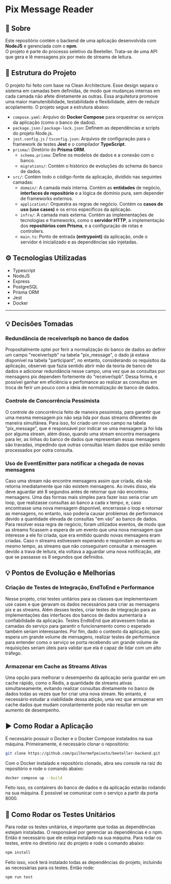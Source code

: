 # Pix Message Reader

## 📝 Sobre

Este repositório contém o backend de uma aplicação desenvolvida com **NodeJS** e gerenciada com o **npm**.  
O projeto é parte do processo seletivo da Beeteller. Trata-se de uma API que gera e lê mensagens pix por meio de streams de leitura.

## 📁 Estrutura do Projeto

  O projeto foi feito com base na Clean Architecture. Esse design separa o sistema em camadas bem definidas, de modo que mudanças internas em cada camada não afete diretamente as outras. Essa arquitetura promove uma maior manutenibilidade, testabilidade e flexibilidade, além de reduzir acoplamento. O projeto segue a estrutura abaixo:

* `compose.yaml`: Arquivo do **Docker Compose** para orquestrar os serviços da aplicação (como o banco de dados).
* `package.json` / `package-lock.json`: Definem as dependências e scripts do projeto Node.js.
* `jest.config.js` / `tsconfig.json`: Arquivos de configuração para o framework de testes **Jest** e o compilador **TypeScript**.
* `prisma/`: Diretório do **Prisma ORM**.
    * `schema.prisma`: Define os modelos de dados e a conexão com o banco.
    * `migrations/`: Contém o histórico de evoluções do schema do banco de dados.
* `src/`: Contém todo o código-fonte da aplicação, dividido nas seguintes camadas:
    * `domain/`: A camada mais interna. Contém as **entidades** de negócio, **interfaces de repositório** e a lógica de domínio pura, sem depender de frameworks externos.
    * `application/`: Orquestra as regras de negócio. Contém os **casos de uso (use cases)** e os erros específicos da aplicação.
    * `infra/`: A camada mais externa. Contém as implementações de tecnologias e frameworks, como o **servidor HTTP**, a implementação dos **repositórios com Prisma**, e a configuração de rotas e controllers.
    * `main.ts`: Ponto de entrada **(entrypoint)** da aplicação, onde o servidor é inicializado e as dependências são injetadas.


## ⚙️ Tecnologias Utilizadas

- Typescript
- NodeJS
- Express
- PostgreSQL
- Prisma ORM
- Jest
- Docker

---

## 💡 Decisões Tomadas

### Redundância de receiverIspb no banco de dados
Propositalmente optei por ferir a normalização do banco de dados ao definir um campo "receiverIspb" na tabela "pix_message", o dado já estava disponível na tabela "participant", no entanto, considerando os requisitos da aplicação, observei que fazia sentido abrir mão da teoria de banco de dados e adicionar redundância nesse campo, uma vez que as consultas por mensagens pix dependem fortemente do "receiverIspb". Dessa forma, é possível ganhar em eficiência e perfomance ao realizar as consultas em troca de ferir um pouco com a ideia de normalização de banco de dados.

### Controle de Concorrência Pessimista
O controle de concorrência feito de maneira pessimista, para garantir que uma mesma mensagem pix não seja lida por duas streams diferentes de maneira simultânea. Para isso, foi criado um novo campo na tabela "pix_message", que é responsável por indicar se uma mensagem já foi lida por alguma stream, além disso, quando uma stream encontra mensagens para ler, as linhas do banco de dados que representam essas mensagens são travadas, impedindo que outras consultas leiam dados que estão sendo processados por outra consulta.

### Uso de EventEmitter para notificar a chegada de novas mensagens
Caso uma stream não encontre mensagens assim que criada, ela não retorna imediatamente que não existem mensagens. Ao invés disso, ela deve aguardar até 8 segundos antes de retornar que não encontrou mensagens. Uma das formas mais simples para fazer isso seria criar um loop, que realizasse consultas ao banco a cada x tempo, e, caso encontrasse uma nova mensagem disponível, encerrasse o loop e retornar as mensagens, no entanto, isso poderia causar problemas de performance devido a quantidade elevada de consultas "em vão" ao banco de dados. Para resolver essa regra de negócio, foram utilizados eventos, de modo que as streams ficassem a espera de um evento que uma nova mensagem que interesse a ele foi criada, que era emitido quando novas mensagens eram criadas. Caso n streams estivessem esperando e respondam ao evento ao mesmo tempo, as streams que não conseguiram consultar a mensagem devido a trava de leitura, ela voltava a aguardar uma nova notificação, até que se passasse os 8 segundos que definidos.

## 💡 Pontos de Evolução e Melhorias

### Criação de Testes de Integração, EndToEnd e Performance
Nesse projeto, criei testes unitários para as classes que implementavam use cases e que geravam os dados necessários para criar as mensagens pix e as streams. Além desses testes, criar testes de integração para as implementações das interfaces dos bancos de dados aumentaria a confiabilidade da aplicação. Testes EndtoEnd que atravessem todas as camadas do serviço para garantir o funcionamento como o esperado também seriam interessantes. Por fim, dado o contexto da aplicação, que espera um grande volume de mensagens, realizar testes de performance para entender como o serviço se porta recebendo um grande volume de requisições seriam úteis para validar que ela é capaz de lidar com um alto tráfego.

### Armazenar em Cache as Streams Ativas
Uma opção para melhorar o desempenho da aplicação seria guardar em um cache rápido, como o Redis, a quantidade de streams ativas simultaneamente, evitando realizar consultas diretamente no banco de dados todas as vezes que for criar uma nova stream. No entanto, é necessário estudar a viabilidade dessa adição, uma vez que armazenar em cache dados que mudam constantemente pode não resultar em um aumento de desempenho.

## ▶️ Como Rodar a Aplicação
É necessário possuir o Docker e o Docker Compose instalados na sua máquina.
Primeiramente, é necessário clonar o repositório:
```bash
git clone https://github.com/guilhermefpeixoto/beeteller-backend.git
```
Com o Docker instalado e repositório clonado, abra seu console na raiz do repositório e rode o comando abaixo:
```bash
docker compose up --build
```
Feito isso, os containers do banco de dados e da aplicação estarão rodando na sua máquina. É possível se comunicar com o serviço a partir da porta 8000.

## 🧪 Como Rodar os Testes Unitários
Para rodar os testes unitários, é importante que todas as dependências estejam instaladas. O responsável por gerenciar as dependências é o npm. Então é necessário que ele esteja instalado na sua máquina.
Para rodar os testes, entre no diretório raiz do projeto e rode o comando abaixo:
```bash
npm install
```
Feito isso, você terá instalado todas as dependências do projeto, incluindo as necessárias para os testes.
Então rode:
```
npm run test
```
